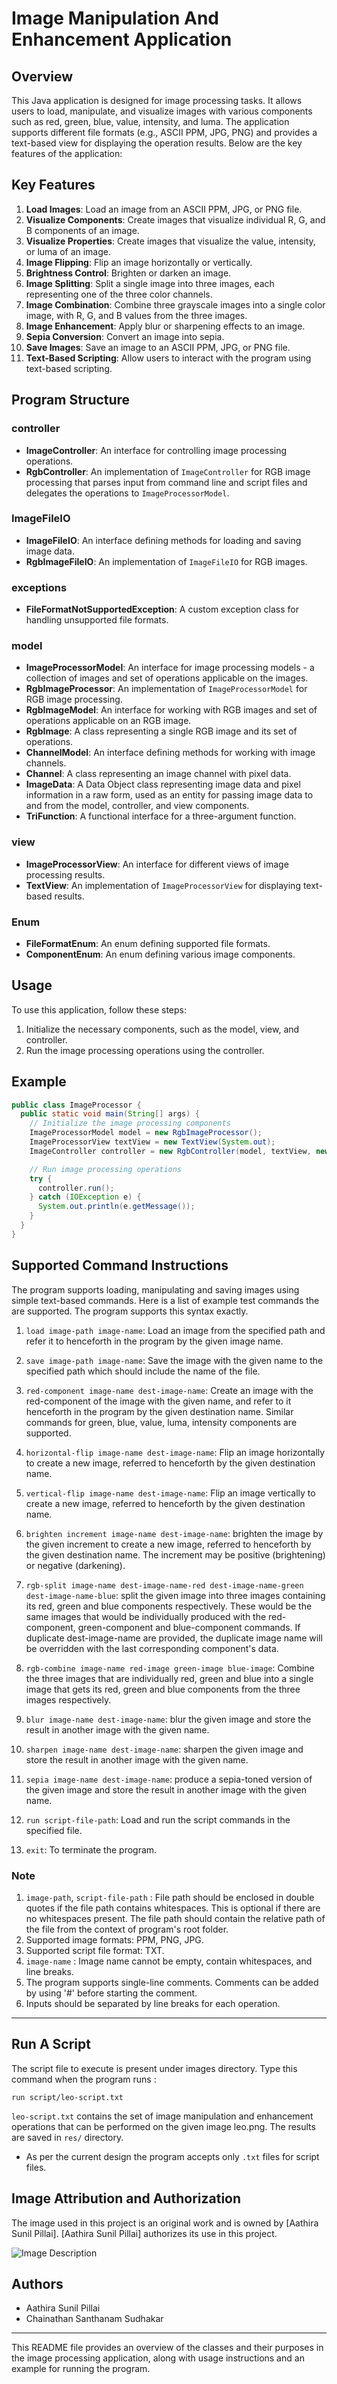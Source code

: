 # Image Manipulation And Enhancement Application

## Overview

This Java application is designed for image processing tasks. It allows users to load, manipulate, and visualize images with various components such as red, green, blue, value, intensity, and luma. The application supports different file formats (e.g., ASCII PPM, JPG, PNG) and provides a text-based view for displaying the operation results. Below are the key features of the application:

## Key Features

1. **Load Images**: Load an image from an ASCII PPM, JPG, or PNG file.
2. **Visualize Components**: Create images that visualize individual R, G, and B components of an image.
3. **Visualize Properties**: Create images that visualize the value, intensity, or luma of an image.
4. **Image Flipping**: Flip an image horizontally or vertically.
5. **Brightness Control**: Brighten or darken an image.
6. **Image Splitting**: Split a single image into three images, each representing one of the three color channels.
7. **Image Combination**: Combine three grayscale images into a single color image, with R, G, and B values from the three images.
8. **Image Enhancement**: Apply blur or sharpening effects to an image.
9. **Sepia Conversion**: Convert an image into sepia.
10. **Save Images**: Save an image to an ASCII PPM, JPG, or PNG file.
11. **Text-Based Scripting**: Allow users to interact with the program using text-based scripting.

## Program Structure

### controller
- **ImageController**: An interface for controlling image processing operations.
- **RgbController**: An implementation of `ImageController` for RGB image processing that parses input from command line and script files and delegates the operations to `ImageProcessorModel`.

### ImageFileIO
- **ImageFileIO**: An interface defining methods for loading and saving image data.
- **RgbImageFileIO**: An implementation of `ImageFileIO` for RGB images.

### exceptions
- **FileFormatNotSupportedException**: A custom exception class for handling unsupported file formats.

### model
- **ImageProcessorModel**: An interface for image processing models - a collection of images and set of operations applicable on the images.
- **RgbImageProcessor**: An implementation of `ImageProcessorModel` for RGB image processing.
- **RgbImageModel**: An interface for working with RGB images and set of operations applicable on an RGB image.
- **RgbImage**: A class representing a single RGB image and its set of operations.
- **ChannelModel**: An interface defining methods for working with image channels.
- **Channel**: A class representing an image channel with pixel data.
- **ImageData**: A Data Object class representing image data and pixel information in a raw form, used as an entity for passing image data to and from the model, controller, and view components.
- **TriFunction**: A functional interface for a three-argument function.

### view
- **ImageProcessorView**: An interface for different views of image processing results.
- **TextView**: An implementation of `ImageProcessorView` for displaying text-based results.

### Enum
- **FileFormatEnum**: An enum defining supported file formats.
- **ComponentEnum**: An enum defining various image components.

## Usage

To use this application, follow these steps:
1. Initialize the necessary components, such as the model, view, and controller.
2. Run the image processing operations using the controller.

## Example

```java
public class ImageProcessor {
  public static void main(String[] args) {
    // Initialize the image processing components
    ImageProcessorModel model = new RgbImageProcessor();
    ImageProcessorView textView = new TextView(System.out);
    ImageController controller = new RgbController(model, textView, new InputStreamReader(System.in);

    // Run image processing operations
    try {
      controller.run();
    } catch (IOException e) {
      System.out.println(e.getMessage());
    }
  }
}
```
## Supported Command Instructions

The program supports loading, manipulating and saving images using simple text-based commands. Here is a list of example test commands the are supported. The program supports this syntax exactly.

1. `load image-path image-name`: Load an image from the specified path and refer it to henceforth in the program by the given image name.

2. `save image-path image-name`: Save the image with the given name to the specified path which should include the name of the file.

3. `red-component image-name dest-image-name`: Create an image with the red-component of the image with the given name, and refer to it henceforth in the program by the given destination name. Similar commands for green, blue, value, luma, intensity components are supported.

4. `horizontal-flip image-name dest-image-name`: Flip an image horizontally to create a new image, referred to henceforth by the given destination name.

5. `vertical-flip image-name dest-image-name`: Flip an image vertically to create a new image, referred to henceforth by the given destination name.

6. `brighten increment image-name dest-image-name`: brighten the image by the given increment to create a new image, referred to henceforth by the given destination name. The increment may be positive (brightening) or negative (darkening).

7. `rgb-split image-name dest-image-name-red dest-image-name-green dest-image-name-blue`: split the given image into three images containing its red, green and blue components respectively. These would be the same images that would be individually produced with the red-component, green-component and blue-component commands. If duplicate dest-image-name are provided, the duplicate image name will be overridden with the last corresponding component's data. 

8. `rgb-combine image-name red-image green-image blue-image`: Combine the three images that are individually red, green and blue into a single image that gets its red, green and blue components from the three images respectively.

9. `blur image-name dest-image-name`: blur the given image and store the result in another image with the given name.

10. `sharpen image-name dest-image-name`: sharpen the given image and store the result in another image with the given name.

11. `sepia image-name dest-image-name`: produce a sepia-toned version of the given image and store the result in another image with the given name.

12. `run script-file-path`: Load and run the script commands in the specified file.

13. `exit`: To terminate the program.

### Note

1. `image-path`, `script-file-path` : File path should be enclosed in double quotes if the file path contains whitespaces. This is optional if there are no whitespaces present. 
The file path should contain the relative path of the file from the context of program's root folder.
2. Supported image formats: PPM, PNG, JPG.
3. Supported script file format: TXT.
4. `image-name` : Image name cannot be empty, contain whitespaces, and line breaks.
5. The program supports single-line comments. Comments can be added by using '#' before starting the comment.
6. Inputs should be separated by line breaks for each operation.

---
## Run A Script

The script file to execute is present under images directory.
Type this command when the program runs :
```
run script/leo-script.txt
```
`leo-script.txt` contains the set of image manipulation and enhancement operations that can be performed on 
the given image leo.png. The results are saved in `res/` directory.

- As per the current design the program accepts only `.txt` files for script files.

## Image Attribution and Authorization

The image used in this project is an original work and is owned by [Aathira Sunil Pillai]. [Aathira Sunil Pillai] authorizes its use in this project.

![Image Description](res/leo.png)


## Authors

- Aathira Sunil Pillai
- Chainathan Santhanam Sudhakar

---

This README file provides an overview of the classes and their purposes in the image processing application, along with usage instructions and an example for running the program.